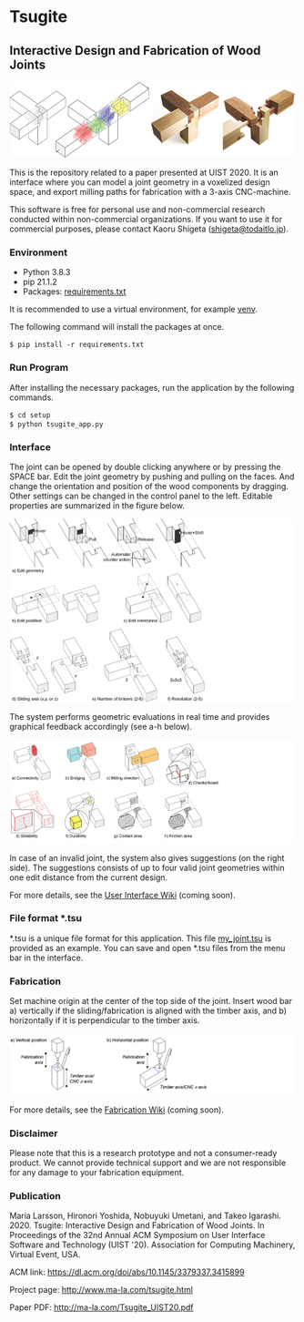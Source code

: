 # Tsugite
## Interactive Design and Fabrication of Wood Joints

![](img/tsugite_title.png)

This is the repository related to a paper presented at UIST 2020.
It is an interface where you can model a joint geometry in a voxelized design space, and export milling paths for fabrication with a 3-axis CNC-machine.

This software is free for personal use and non-commercial research conducted within non-commercial organizations.
If you want to use it for commercial purposes, please contact Kaoru Shigeta (shigeta@todaitlo.jp).

### Environment
- Python 3.8.3
- pip 21.1.2
- Packages: [requirements.txt](requirements.txt)

It is recommended to use a virtual environment, for example [venv](https://docs.python.org/3/library/venv.html).

The following command will install the packages at once.
```
$ pip install -r requirements.txt
```

### Run Program
After installing the necessary packages, run the application by the following commands.
```
$ cd setup
$ python tsugite_app.py
```

### Interface
The joint can be opened by double clicking anywhere or by pressing the SPACE bar.
Edit the joint geometry by pushing and pulling on the faces. And change the orientation and position of the wood components by dragging. Other settings can be changed in the control panel to the left. Editable properties are summarized in the figure below.

![](img/tsugite_edit.png)

The system performs geometric evaluations in real time and provides graphical feedback accordingly (see a-h below).

![](img/tsugite_feedback.png)

In case of an invalid joint, the system also gives suggestions (on the right side). The suggestions consists of up to four valid joint geometries within one edit distance from the current design.

For more details, see the [User Interface Wiki](https://github.com/marialarsson/tsugite/wiki/User-Interface-Manual) (coming soon).

### File format *.tsu
*.tsu is a unique file format for this application.
This file [my_joint.tsu](my_joint.tsu) is provided as an example.
You can save and open *.tsu files from the menu bar in the interface.

### Fabrication
Set machine origin at the center of the top side of the joint.
Insert wood bar a) vertically if the sliding/fabrication is aligned with the timber axis, and b) horizontally if it is perpendicular to the timber axis.

![](img/tsugite_origin.jpg)

For more details, see the [Fabrication Wiki](https://github.com/marialarsson/tsugite/wiki/Fabrication-Manual) (coming soon).

### Disclaimer
Please note that this is a research prototype and not a consumer-ready product.
We cannot provide technical support and we are not responsible for any damage to your fabrication equipment.

### Publication
Maria Larsson, Hironori Yoshida, Nobuyuki Umetani, and Takeo Igarashi. 2020. Tsugite: Interactive Design and Fabrication of Wood Joints. In Proceedings of the 32nd Annual ACM Symposium on User Interface Software and Technology (UIST '20). Association for Computing Machinery, Virtual Event, USA.

ACM link: https://dl.acm.org/doi/abs/10.1145/3379337.3415899

Project page: http://www.ma-la.com/tsugite.html

Paper PDF: http://ma-la.com/Tsugite_UIST20.pdf
